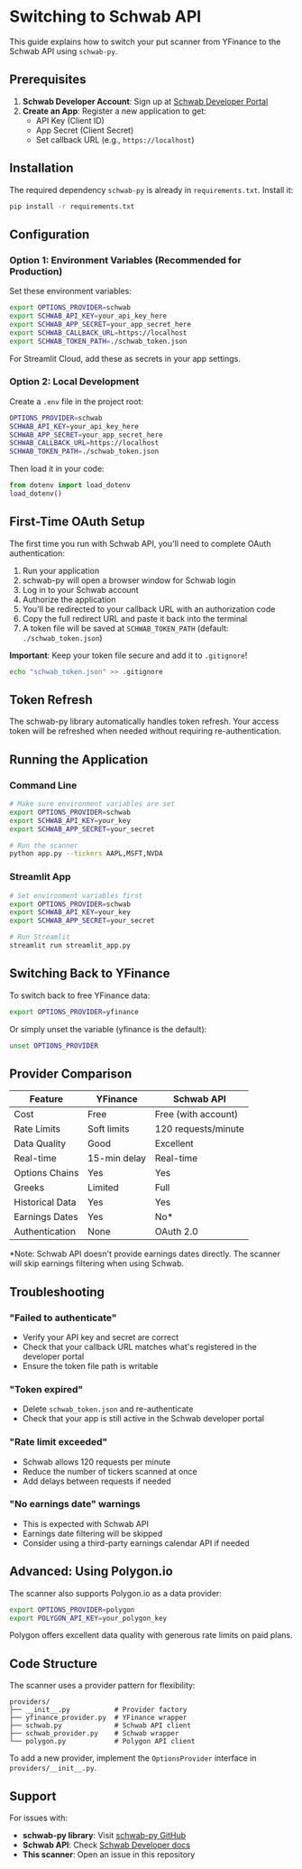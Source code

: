 # Switching to Schwab API

This guide explains how to switch your put scanner from YFinance to the Schwab API using `schwab-py`.

## Prerequisites

1. **Schwab Developer Account**: Sign up at [Schwab Developer Portal](https://developer.schwab.com/)
2. **Create an App**: Register a new application to get:
   - API Key (Client ID)
   - App Secret (Client Secret)
   - Set callback URL (e.g., `https://localhost`)

## Installation

The required dependency `schwab-py` is already in `requirements.txt`. Install it:

```bash
pip install -r requirements.txt
```

## Configuration

### Option 1: Environment Variables (Recommended for Production)

Set these environment variables:

```bash
export OPTIONS_PROVIDER=schwab
export SCHWAB_API_KEY=your_api_key_here
export SCHWAB_APP_SECRET=your_app_secret_here
export SCHWAB_CALLBACK_URL=https://localhost
export SCHWAB_TOKEN_PATH=./schwab_token.json
```

For Streamlit Cloud, add these as secrets in your app settings.

### Option 2: Local Development

Create a `.env` file in the project root:

```bash
OPTIONS_PROVIDER=schwab
SCHWAB_API_KEY=your_api_key_here
SCHWAB_APP_SECRET=your_app_secret_here
SCHWAB_CALLBACK_URL=https://localhost
SCHWAB_TOKEN_PATH=./schwab_token.json
```

Then load it in your code:

```python
from dotenv import load_dotenv
load_dotenv()
```

## First-Time OAuth Setup

The first time you run with Schwab API, you'll need to complete OAuth authentication:

1. Run your application
2. schwab-py will open a browser window for Schwab login
3. Log in to your Schwab account
4. Authorize the application
5. You'll be redirected to your callback URL with an authorization code
6. Copy the full redirect URL and paste it back into the terminal
7. A token file will be saved at `SCHWAB_TOKEN_PATH` (default: `./schwab_token.json`)

**Important**: Keep your token file secure and add it to `.gitignore`!

```bash
echo "schwab_token.json" >> .gitignore
```

## Token Refresh

The schwab-py library automatically handles token refresh. Your access token will be refreshed when needed without requiring re-authentication.

## Running the Application

### Command Line

```bash
# Make sure environment variables are set
export OPTIONS_PROVIDER=schwab
export SCHWAB_API_KEY=your_key
export SCHWAB_APP_SECRET=your_secret

# Run the scanner
python app.py --tickers AAPL,MSFT,NVDA
```

### Streamlit App

```bash
# Set environment variables first
export OPTIONS_PROVIDER=schwab
export SCHWAB_API_KEY=your_key
export SCHWAB_APP_SECRET=your_secret

# Run Streamlit
streamlit run streamlit_app.py
```

## Switching Back to YFinance

To switch back to free YFinance data:

```bash
export OPTIONS_PROVIDER=yfinance
```

Or simply unset the variable (yfinance is the default):

```bash
unset OPTIONS_PROVIDER
```

## Provider Comparison

| Feature | YFinance | Schwab API |
|---------|----------|------------|
| Cost | Free | Free (with account) |
| Rate Limits | Soft limits | 120 requests/minute |
| Data Quality | Good | Excellent |
| Real-time | 15-min delay | Real-time |
| Options Chains | Yes | Yes |
| Greeks | Limited | Full |
| Historical Data | Yes | Yes |
| Earnings Dates | Yes | No* |
| Authentication | None | OAuth 2.0 |

*Note: Schwab API doesn't provide earnings dates directly. The scanner will skip earnings filtering when using Schwab.

## Troubleshooting

### "Failed to authenticate"

- Verify your API key and secret are correct
- Check that your callback URL matches what's registered in the developer portal
- Ensure the token file path is writable

### "Token expired"

- Delete `schwab_token.json` and re-authenticate
- Check that your app is still active in the Schwab developer portal

### "Rate limit exceeded"

- Schwab allows 120 requests per minute
- Reduce the number of tickers scanned at once
- Add delays between requests if needed

### "No earnings date" warnings

- This is expected with Schwab API
- Earnings date filtering will be skipped
- Consider using a third-party earnings calendar API if needed

## Advanced: Using Polygon.io

The scanner also supports Polygon.io as a data provider:

```bash
export OPTIONS_PROVIDER=polygon
export POLYGON_API_KEY=your_polygon_key
```

Polygon offers excellent data quality with generous rate limits on paid plans.

## Code Structure

The scanner uses a provider pattern for flexibility:

```
providers/
├── __init__.py           # Provider factory
├── yfinance_provider.py  # YFinance wrapper
├── schwab.py             # Schwab API client
├── schwab_provider.py    # Schwab wrapper
└── polygon.py            # Polygon API client
```

To add a new provider, implement the `OptionsProvider` interface in `providers/__init__.py`.

## Support

For issues with:
- **schwab-py library**: Visit [schwab-py GitHub](https://github.com/alexgolec/schwab-py)
- **Schwab API**: Check [Schwab Developer docs](https://developer.schwab.com/products/trader-api--individual)
- **This scanner**: Open an issue in this repository
